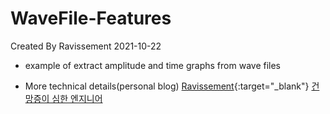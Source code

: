 # WaveFile-Features

Created By Ravissement 2021-10-22

* example of extract amplitude and time graphs from wave files 

* More technical details(personal blog) 
[Ravissement](https://ravissement.tistory.com/245){:target="_blank"}
<a href="https://techstock.biz" target="_blank">건망증이 심한 엔지니어</a>
